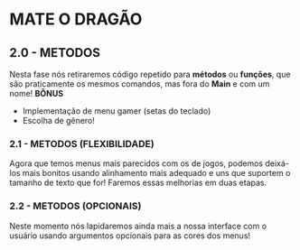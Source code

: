 # MATE O DRAGÃO

## 2.0 - METODOS
Nesta fase nós retiraremos código repetido para **métodos** ou **funções**, que são praticamente os mesmos comandos, mas fora do **Main** e com um nome!
**BÔNUS** 
+ Implementação de menu gamer (setas do teclado)
+ Escolha de gênero!

### 2.1 - METODOS (FLEXIBILIDADE)
Agora que temos menus mais parecidos com os de jogos, podemos deixá-los mais bonitos usando alinhamento mais adequado e uns que suportem o tamanho de texto que for! Faremos essas melhorias em duas etapas.

### 2.2 - METODOS (OPCIONAIS)
Neste momento nós lapidaremos ainda mais a nossa interface com o usuário usando argumentos opcionais para as cores dos menus!